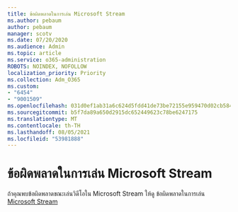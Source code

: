 ```yaml
---
title: ข้อผิดพลาดในการเล่น Microsoft Stream
ms.author: pebaum
author: pebaum
manager: scotv
ms.date: 07/20/2020
ms.audience: Admin
ms.topic: article
ms.service: o365-administration
ROBOTS: NOINDEX, NOFOLLOW
localization_priority: Priority
ms.collection: Adm_O365
ms.custom:
- "6454"
- "9001509"
ms.openlocfilehash: 031d0ef1ab31a6c624d5fdd41de73be72155e959470d02cb5842266576e1223f
ms.sourcegitcommit: b5f7da89a650d2915dc652449623c78be6247175
ms.translationtype: MT
ms.contentlocale: th-TH
ms.lasthandoff: 08/05/2021
ms.locfileid: "53981888"
---
```

# <a name="microsoft-stream-playback-errors"></a>ข้อผิดพลาดในการเล่น Microsoft Stream

ถ้าคุณพบข้อผิดพลาดขณะเล่นวิดีโอใน Microsoft Stream ให้ดู ข้อผิดพลาดในการเล่น [Microsoft Stream](https://docs.microsoft.com/stream/portal-understanding-playback-errors)